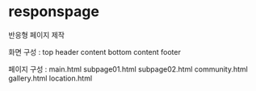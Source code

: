 # responspage
반응형 페이지 제작

화면 구성 :
top header
content
bottom content
footer

페이지 구성 :
main.html
subpage01.html
subpage02.html
community.html
gallery.html
location.html
